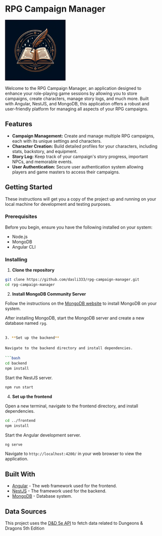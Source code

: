 
# RPG Campaign Manager

<img src="app/src/assets/images/logo.webp" width="200" alt="Logo">

Welcome to the RPG Campaign Manager, an application designed to enhance your role-playing game sessions by allowing you to store campaigns, create characters, manage story logs, and much more. Built with Angular, NestJS, and MongoDB, this application offers a robust and user-friendly platform for managing all aspects of your RPG campaigns.

## Features

- **Campaign Management:** Create and manage multiple RPG campaigns, each with its unique settings and characters.
- **Character Creation:** Build detailed profiles for your characters, including stats, backstory, and equipment.
- **Story Log:** Keep track of your campaign's story progress, important NPCs, and memorable events.
- **User Authentication:** Secure user authentication system allowing players and game masters to access their campaigns.

## Getting Started

These instructions will get you a copy of the project up and running on your local machine for development and testing purposes.

### Prerequisites

Before you begin, ensure you have the following installed on your system:
- Node.js
- MongoDB
- Angular CLI

### Installing

1. **Clone the repository**

```bash
git clone https://github.com/dasli333/rpg-campaign-manager.git
cd rpg-campaign-manager
```

2. **Install MongoDB Community Server**

Follow the instructions on the [MongoDB website](https://www.mongodb.com/try/download/community) to install MongoDB on your system.

After installing MongoDB, start the MongoDB server and create a new database named `rpg`.

```bash

3. **Set up the backend**

Navigate to the backend directory and install dependencies.

```bash
cd backend
npm install
```

Start the NestJS server.

```bash
npm run start
```

4. **Set up the frontend**

Open a new terminal, navigate to the frontend directory, and install dependencies.

```bash
cd ../frontend
npm install
```

Start the Angular development server.

```bash
ng serve
```

Navigate to `http://localhost:4200/` in your web browser to view the application.


## Built With

- [Angular](https://angular.io/) - The web framework used for the frontend.
- [NestJS](https://nestjs.com/) - The framework used for the backend.
- [MongoDB](https://www.mongodb.com/) - Database system.

## Data Sources

This project uses the [D&D 5e API](https://www.dnd5eapi.co) to fetch data related to Dungeons & Dragons 5th Edition

